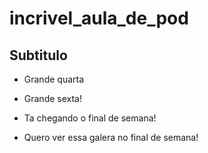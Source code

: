 # incrivel_aula_de_pod

## Subtitulo

- Grande quarta

- Grande sexta!

- Ta chegando o final de semana!

- Quero ver essa galera no final de semana!
